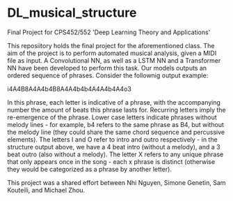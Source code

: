 # DL_musical_structure
Final Project for CPS452/552 'Deep Learning Theory and Applications'

This reposiitory holds the final project for the aforementioned class. The aim of the project is to perform automated musical analysis, given a MIDI file as input. A Convolutional NN, as well as a LSTM NN and a Transformer NN have been developed to perform this task. Our models outputs an ordered sequence of phrases. Consider the follownig output example:

i4A4B8A4A4b4B8A4A4b4b4A4A4b4A4o3

In this phrase, each letter is indicative of a phrase, with the accompanying number the amount of beats this phrase lasts for. Recurring letters imply the re-emergence of the phrase. Lower case letters indicate phrases without melody lines - for example, b4 refers to the same phrase as B4, but without the melody line (they could share the same chord sequence and percussive elements). The letters I and O refer to intro and outro respectively - in the structure output above, we have a 4 beat intro (without a melody), and a 3 beat outro (also without a melody). The letter X refers to any unique phrase that only appears once in the song - each x phrase is distinct (otherwise they would be categorized as a phrase by another letter).

This project was a shared effort between Nhi Nguyen, Simone Genetin, Sam Kouteili, and Michael Zhou. 

